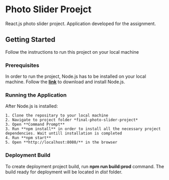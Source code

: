 # **Photo Slider Proejct**

React.js photo slider project. Application developed for the assignment.

## Getting Started

Follow the instructions to run this project on your local machine

### Prerequisites

In order to run the project, Node.js has to be installed on your local machine.
Follow the [**link**](https://nodejs.org/en/) to download and install Node.js.

### Running the Application

After Node.js is installed:

```
1. Clone the repositary to your local machine
2. Navigate to project folder *final-photo-slider-project*
3. Open **Command Prompt**
3. Run **npm install** in order to install all the necessary project dependencies. Wait untill installation is completed
4. Run **npm start**
5. Open **http://localhost:8080/** in the browser
```

### Deployment Build

To create deployment project build, run **npm run build:prod** command.
The build ready for deployment will be located in *dist* folder.